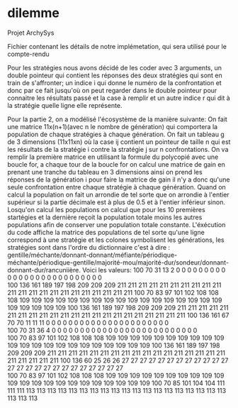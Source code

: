 # dilemme
Projet ArchySys

Fichier contenant les détails de notre implémetation, qui sera utilisé pour le compte-rendu

Pour les stratégies nous avons décidé de les coder avec 3 arguments, un double pointeur qui contient les réponses des
deux stratégies qui sont en train de s'affronter; un indice i qui donne le numéro de la confrontation et donc par ce fait
jusqu'où on peut regarder dans le double pointeur pour connaitre les résultats passé et la case à remplir et un autre indice r
qui dit à la stratégie quelle ligne elle représente.


Pour la partie 2, on a modélisé l'écosystème de la manière suivante:
On fait une matrice 11x(n+1)(avec n le nombre de génération) qui comportera la population de chaque stratégies à chaque génération.
On fait un tableau g de 3 dimensions (11x11xn) où la case ij contient un pointeur de taille n qui est les résultats de la stratégie i
contre la stratégie j sur n confrontations.
On va remplir la première matrice en utilisant la formule du polycopié avec une boucle for, a chaque tour de la boucle for on calcul une 
matrice de gain en prenant une tranche du tableau en 3 dimensions ainsi on prend les réponses de la génération i pour faire la matrice de 
gain il n'y a donc qu'une seule confrontation entre chaque stratégie à chaque génération.
Quand on calcul la population on fait un arrondie de tel sorte que on arrondie à l'entier supérieur si la partie décimale est à plus de 
0.5 et à l'entier inférieur sinon.
Losqu'on calcul les populations on calcul que pour les 10 premières startégies et la dernière reçoit la population totale moins les autres 
populations afin de conserver une population totale constante.
L'éxécution du code affiche la matrice des populations de tel sorte qu'une ligne correspond à une stratégie et les colones symbolisent les 
générations, les stratégies sont dans l'ordre du dictionnaire c'est à dire : gentille/méchante/donnant-donnant/méfiante/périodique-
méchante/périodique-gentille/majorité-mou/majorité-dur/sondeur/donnant-donnant-dur/rancuniière.
Voici les valeurs:
100	70	31	13	2	0	0	0	0	0	0	0	0	0	0	0	0	0	0	0	0	0	0	0	0	0	0	0	0	0	0	
100	136	161	189	197	198	209	209	209	211	211	211	211	211	211	211	211	211	211	211	211	211	211	211	211	211	211	211	211	211	211	
100	70	83	97	101	102	108	108	108	109	109	109	109	109	109	109	109	109	109	109	109	109	109	109	109	109	109	109	109	109	109	
100	136	161	189	197	198	209	209	209	211	211	211	211	211	211	211	211	211	211	211	211	211	211	211	211	211	211	211	211	211	211	
100	136	161	67	70	70	11	11	11	0	0	0	0	0	0	0	0	0	0	0	0	0	0	0	0	0	0	0	0	0	0	
100	70	31	36	4	0	0	0	0	0	0	0	0	0	0	0	0	0	0	0	0	0	0	0	0	0	0	0	0	0	0	
100	70	83	97	101	102	108	108	108	109	109	109	109	109	109	109	109	109	109	109	109	109	109	109	109	109	109	109	109	109	109	
100	136	161	189	197	198	209	209	209	211	211	211	211	211	211	211	211	211	211	211	211	211	211	211	211	211	211	211	211	211	211	
100	136	60	25	26	26	27	27	27	27	27	27	27	27	27	27	27	27	27	27	27	27	27	27	27	27	27	27	27	27	27	
100	70	83	97	101	102	108	108	108	109	109	109	109	109	109	109	109	109	109	109	109	109	109	109	109	109	109	109	109	109	109	
100	70	85	101	104	104	111	111	111	113	113	113	113	113	113	113	113	113	113	113	113	113	113	113	113	113	113	113	113	113	113	
